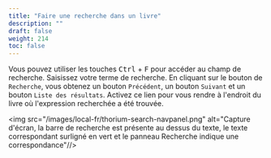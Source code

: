 ```yaml
---
title: "Faire une recherche dans un livre"
description: ""
draft: false
weight: 214
toc: false
---
```


Vous pouvez utiliser les touches <kbd>Ctrl</kbd> + <kbd>F</kbd> pour accéder au 
champ de recherche. Saisissez votre terme de recherche. En cliquant sur le 
bouton de `Recherche`, vous obtenez un bouton `Précédent`, un bouton `Suivant` 
et un bouton `Liste des résultats`. Activez ce lien pour vous rendre à l'endroit 
du livre où l'expression recherchée a été trouvée.

<img src="/images/local-fr/thorium-search-navpanel.png" alt="Capture d'écran, la barre de recherche est présente au dessus du texte, le texte correspondant surligné en vert et le panneau Recherche indique une correspondance"//>